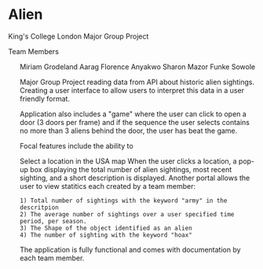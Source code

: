 # Alien
King's College London Major Group Project 

Team Members 

<ol>
  </li> Miriam Grodeland Aarag
  </li>Florence Anyakwo
  </li>Sharon Mazor
  </li>Funke Sowole

Major Group Project reading data from API about historic alien sightings.
Creating a user interface to allow users to interpret this data in a user friendly format.

Application also includes a "game" where the user can click to open a door (3 doors per frame) and if the sequence
the user selects contains no more than 3 aliens behind the door, the user has beat the game.

Focal features include the ability to 

  Select a location in the USA map
  When the user clicks a location, a pop-up box displaying the total number of alien sightings, most recent sighting, and a short description is displayed.
  Another portal allows the user to view statitics each created by a team member:
  
    1) Total number of sightings with the keyword "army" in the descritpion 
    2) The average number of sightings over a user specified time period, per season.
    3) The Shape of the object identified as an alien
    4) The number of sighting with the keyword "hoax" 
    
The application is fully functional and comes with documentation by each team member. 

